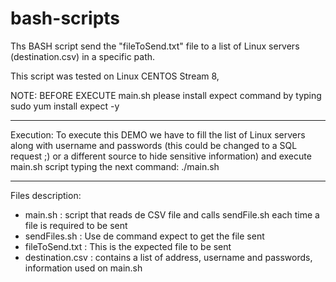 # bash-scripts

Ths BASH script send the "fileToSend.txt" file to a list of Linux servers (destination.csv) in a specific path.

This script was tested on Linux CENTOS Stream 8, 

NOTE: BEFORE EXECUTE main.sh please install expect command by typing 
sudo yum install expect -y

---

Execution:
To execute this DEMO we have to fill the list of Linux servers along with username and passwords (this could be changed to a SQL request ;) or a different source to hide sensitive information) and execute main.sh script typing the next command:
./main.sh

---

Files description:
- main.sh : script that reads de CSV file and calls sendFile.sh each time a file is required to be sent
- sendFiles.sh : Use de command expect to get the file sent
- fileToSend.txt : This is the expected file to be sent
- destination.csv : contains a list of address, username and passwords, information used on main.sh

